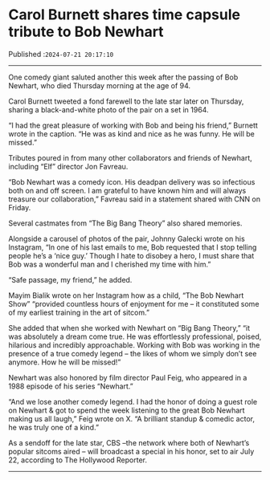 # Carol Burnett shares time capsule tribute to Bob Newhart

Published :`2024-07-21 20:17:10`

---

One comedy giant saluted another this week after the passing of Bob Newhart, who died Thursday morning at the age of 94.

Carol Burnett tweeted a fond farewell to the late star later on Thursday, sharing a black-and-white photo of the pair on a set in 1964.

“I had the great pleasure of working with Bob and being his friend,” Burnett wrote in the caption. “He was as kind and nice as he was funny. He will be missed.”

Tributes poured in from many other collaborators and friends of Newhart, including “Elf” director Jon Favreau.

“Bob Newhart was a comedy icon. His deadpan delivery was so infectious both on and off screen. I am grateful to have known him and will always treasure our collaboration,” Favreau said in a statement shared with CNN on Friday.

Several castmates from “The Big Bang Theory” also shared memories.

Alongside a carousel of photos of the pair, Johnny Galecki wrote on his Instagram, “In one of his last emails to me, Bob requested that I stop telling people he’s a ‘nice guy.’ Though I hate to disobey a hero, I must share that Bob was a wonderful man and I cherished my time with him.”

“Safe passage, my friend,” he added.

Mayim Bialik wrote on her Instagram how as a child, “The Bob Newhart Show” “provided countless hours of enjoyment for me – it constituted some of my earliest training in the art of sitcom.”

She added that when she worked with Newhart on “Big Bang Theory,” “it was absolutely a dream come true. He was effortlessly professional, poised, hilarious and incredibly approachable. Working with Bob was working in the presence of a true comedy legend – the likes of whom we simply don’t see anymore. How he will be missed!”

Newhart was also honored by film director Paul Feig, who appeared in a 1988 episode of his series “Newhart.”

“And we lose another comedy legend. I had the honor of doing a guest role on Newhart & got to spend the week listening to the great Bob Newhart making us all laugh,” Feig wrote on X. “A brilliant standup & comedic actor, he was truly one of a kind.”

As a sendoff for the late star, CBS –the network where both of Newhart’s popular sitcoms aired – will broadcast a special in his honor, set to air July 22, according to The Hollywood Reporter.

---

